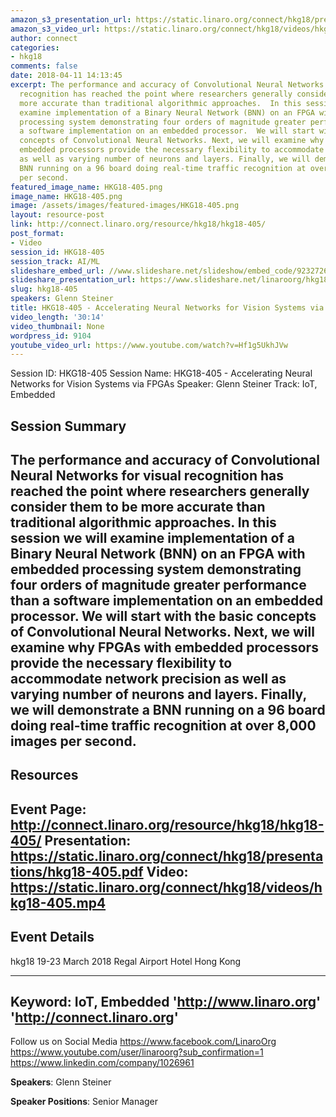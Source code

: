 ```yaml
---
amazon_s3_presentation_url: https://static.linaro.org/connect/hkg18/presentations/hkg18-405.pdf
amazon_s3_video_url: https://static.linaro.org/connect/hkg18/videos/hkg18-405.mp4
author: connect
categories:
- hkg18
comments: false
date: 2018-04-11 14:13:45
excerpt: The performance and accuracy of Convolutional Neural Networks for visual
  recognition has reached the point where researchers generally consider them to be
  more accurate than traditional algorithmic approaches.  In this session we will
  examine implementation of a Binary Neural Network (BNN) on an FPGA with embedded
  processing system demonstrating four orders of magnitude greater performance than
  a software implementation on an embedded processor.  We will start with the basic
  concepts of Convolutional Neural Networks. Next, we will examine why FPGAs with
  embedded processors provide the necessary flexibility to accommodate network precision
  as well as varying number of neurons and layers. Finally, we will demonstrate a
  BNN running on a 96 board doing real-time traffic recognition at over 8,000 images
  per second.
featured_image_name: HKG18-405.png
image_name: HKG18-405.png
image: /assets/images/featured-images/HKG18-405.png
layout: resource-post
link: http://connect.linaro.org/resource/hkg18/hkg18-405/
post_format:
- Video
session_id: HKG18-405
session_track: AI/ML
slideshare_embed_url: //www.slideshare.net/slideshow/embed_code/92327262
slideshare_presentation_url: https://www.slideshare.net/linaroorg/hkg18405-accelerating-neural-networks-for-vision-systems-via-fpgas
slug: hkg18-405
speakers: Glenn Steiner
title: HKG18-405 - Accelerating Neural Networks for Vision Systems via FPGAs
video_length: '30:14'
video_thumbnail: None
wordpress_id: 9104
youtube_video_url: https://www.youtube.com/watch?v=Hf1g5UkhJVw
---
```


Session ID: HKG18-405
Session Name: HKG18-405 - Accelerating Neural Networks for Vision Systems via FPGAs
Speaker: Glenn Steiner
Track: IoT, Embedded


## Session Summary
The performance and accuracy of Convolutional Neural Networks for visual recognition has reached the point where researchers generally consider them to be more accurate than traditional algorithmic approaches.  In this session we will examine implementation of a Binary Neural Network (BNN) on an FPGA with embedded processing system demonstrating four orders of magnitude greater performance than a software implementation on an embedded processor.  We will start with the basic concepts of Convolutional Neural Networks. Next, we will examine why FPGAs with embedded processors provide the necessary flexibility to accommodate network precision as well as varying number of neurons and layers. Finally, we will demonstrate a BNN running on a 96 board doing real-time traffic recognition at over 8,000 images per second.
---------------------------------------------------
## Resources
Event Page: http://connect.linaro.org/resource/hkg18/hkg18-405/
Presentation: https://static.linaro.org/connect/hkg18/presentations/hkg18-405.pdf
Video: https://static.linaro.org/connect/hkg18/videos/hkg18-405.mp4
 ---------------------------------------------------
## Event Details
hkg18
19-23 March 2018
Regal Airport Hotel Hong Kong

---------------------------------------------------
Keyword: IoT, Embedded
'http://www.linaro.org'
'http://connect.linaro.org'
---------------------------------------------------
Follow us on Social Media
https://www.facebook.com/LinaroOrg
https://www.youtube.com/user/linaroorg?sub_confirmation=1
https://www.linkedin.com/company/1026961

**Speakers**: Glenn Steiner

**Speaker Positions**: Senior Manager